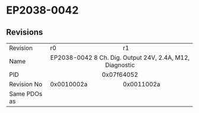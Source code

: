 # EP2038-0042

## Revisions
<table>
<tr>
<td>Revision</td>
<td>r0</td>
<td>r1</td>
</tr>
<tr>
<td>Name</td>
<td colspan=2 align="center">EP2038-0042 8 Ch. Dig. Output 24V, 2.4A, M12, Diagnostic</td>
</tr>
<tr>
<td>PID</td>
<td colspan=2 align="center">0x07f64052</td>
</tr>
<tr>
<td>Revision No</td>
<td>0x0010002a</td>
<td>0x0011002a</td>
</tr>
<tr>
<td>Same PDOs as</td>
<td colspan=2 align="center"></td>
</tr>
</table>
